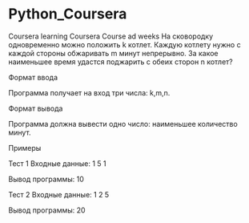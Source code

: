# Python_Coursera
Coursera learning
Coursera Course ad weeks
На сковородку одновременно можно положить k котлет. Каждую котлету нужно с каждой стороны обжаривать m минут непрерывно. За какое наименьшее время удастся поджарить с обеих сторон n котлет?

Формат ввода

Программа получает на вход три числа: k,m,n.

Формат вывода

Программа должна вывести одно число: наименьшее количество минут.

Примеры

Тест 1
Входные данные:
1
5
1

Вывод программы:
10



Тест 2
Входные данные:
1
2
5

Вывод программы:
20
